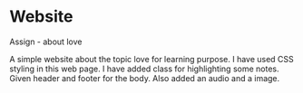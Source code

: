 # Website 
Assign - about love

A simple website about the topic love for learning purpose. I have used CSS styling in this web page. I have added class for highlighting some notes. 
Given header and footer for the body. Also added an audio and a image. 
